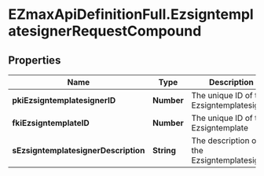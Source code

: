 # EZmaxApiDefinitionFull.EzsigntemplatesignerRequestCompound

## Properties

Name | Type | Description | Notes
------------ | ------------- | ------------- | -------------
**pkiEzsigntemplatesignerID** | **Number** | The unique ID of the Ezsigntemplatesigner | [optional] 
**fkiEzsigntemplateID** | **Number** | The unique ID of the Ezsigntemplate | 
**sEzsigntemplatesignerDescription** | **String** | The description of the Ezsigntemplatesigner | 



